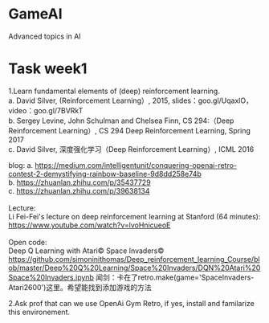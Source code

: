 # GameAI
Advanced topics in AI

# Task week1
1.Learn fundamental elements of (deep) reinforcement learning. <br>
a. David Silver, (Reinforcement Learning）, 2015, slides：goo.gl/UqaxlO，video：goo.gl/7BVRkT  <br>
b. Sergey Levine, John Schulman and Chelsea Finn, CS 294:（Deep Reinforcement Learning）, CS 294 Deep Reinforcement Learning, Spring 2017 <br>
c. David Silver, 深度强化学习（Deep Reinforcement Learning）, ICML 2016 <br>

blog:
a. https://medium.com/intelligentunit/conquering-openai-retro-contest-2-demystifying-rainbow-baseline-9d8dd258e74b <br>
b. https://zhuanlan.zhihu.com/p/35437729 <br>
c. https://zhuanlan.zhihu.com/p/39638134 <br>
<br>
Lecture: <br>
Li Fei-Fei's lecture on deep reinforcement learning at Stanford (64 minutes): https://www.youtube.com/watch?v=lvoHnicueoE <br>
<br>
Open code: <br>
Deep Q Learning with Atari© Space Invaders© <br>
https://github.com/simoninithomas/Deep_reinforcement_learning_Course/blob/master/Deep%20Q%20Learning/Space%20Invaders/DQN%20Atari%20Space%20Invaders.ipynb
闻剑：卡在了retro.make(game='SpaceInvaders-Atari2600')这里。希望能找到添加游戏的方法

2.Ask prof that can we use OpenAi Gym Retro, if yes, install and familarize this environement.

